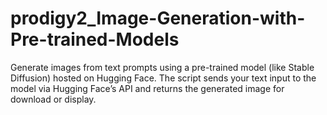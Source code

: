 # prodigy2_Image-Generation-with-Pre-trained-Models
Generate images from text prompts using a pre-trained model (like Stable Diffusion) hosted on Hugging Face. The script sends your text input to the model via Hugging Face’s API and returns the generated image for download or display.
